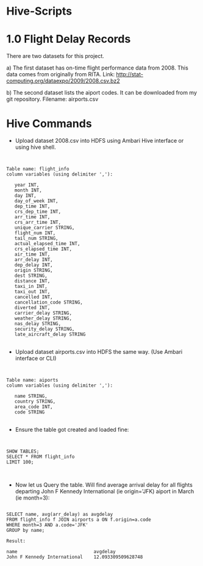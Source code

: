 # Hive-Scripts
1.0 Flight Delay Records
=======

There are two datasets for this project.

a) The first dataset has on-time flight performance data from 2008. This data comes from originally from RITA.
Link:
http://stat-computing.org/dataexpo/2009/2008.csv.bz2

b) The second dataset lists the aiport codes.
It can be downloaded from my git repository. 
Filename: airports.csv
  
Hive Commands
===

* Upload dataset 2008.csv into HDFS using Ambari Hive interface or using hive shell.

<pre>
<code>

Table name: flight_info
column variables (using delimiter ','): 

   year INT,
   month INT,
   day INT,
   day_of_week INT,
   dep_time INT,
   crs_dep_time INT,
   arr_time INT,
   crs_arr_time INT,
   unique_carrier STRING,
   flight_num INT,
   tail_num STRING,
   actual_elapsed_time INT,
   crs_elapsed_time INT,
   air_time INT,
   arr_delay INT,
   dep_delay INT,
   origin STRING,
   dest STRING,
   distance INT,
   taxi_in INT,
   taxi_out INT,
   cancelled INT,
   cancellation_code STRING,
   diverted INT,
   carrier_delay STRING,
   weather_delay STRING,
   nas_delay STRING,
   security_delay STRING,
   late_aircraft_delay STRING
</code>
</pre>

* Upload dataset airports.csv into HDFS the same way. (Use Ambari interface or CLI)

<pre>
<code>

Table name: aiports
column variables (using delimiter ','):

   name STRING,
   country STRING,
   area_code INT,
   code STRING
</code>
</pre>

* Ensure the table got created and loaded fine:

<pre>
<code>

SHOW TABLES;
SELECT * FROM flight_info
LIMIT 100;

</code>
</pre>

* Now let us Query the table. Will find average arrival delay for all flights departing John F Kennedy International (ie origin='JFK) aiport in March (ie month=3):

<pre>
<code>
SELECT name, avg(arr_delay) as avgdelay
FROM flight_info f JOIN airports a ON f.origin=a.code
WHERE month=3 AND a.code='JFK'
GROUP by name;

Result:

name	                        avgdelay
John F Kennedy International	12.093309509628748
</code>
</pre>



